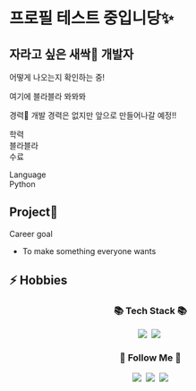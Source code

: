 # 프로필 테스트 중입니당✨
자라고 싶은 새싹🌱 개발자
---

어떻게 나오는지 확인하는 중!

여기에 블라블라 뫄뫄뫄

경력🔭
개발 경력은 없지만 앞으로 만들어나갈 예정!!

학력  
블라블라  
수료

Language  
Python

Project👯  
- 

Career goal
- To make something everyone wants


⚡ Hobbies  
-
<h3 align="center">📚 Tech Stack 📚</h3>
<p align="center">
  <img src="https://img.shields.io/badge/Java-007396?style=flat-square&logo=Java&logoColor=white"/></a>&nbsp
  <img src="https://img.shields.io/badge/Python-3766AB?style=flat-square&logo=Python&logoColor=white"/></a>&nbsp 
  </p>

<h3 align="center">🌈 Follow Me 🌈</h3>
<p align="center">
    <a href=""><img src="https://img.shields.io/badge/Tech%20Blog-11B48A?style=flat-square&logo=Vimeo&logoColor=white"/></a>&nbsp
  <a href="https://www.instagram.com/"><img src="https://img.shields.io/badge/Instagram-E4405F?style=flat-square&logo=Instagram&logoColor=white"/></a>&nbsp
  <a href=""><img src="https://img.shields.io/badge/Gmail-d14836?style=flat-square&logo=Gmail&logoColor=white&link=ejieejie2@gmail.com"/></a>
</p>
